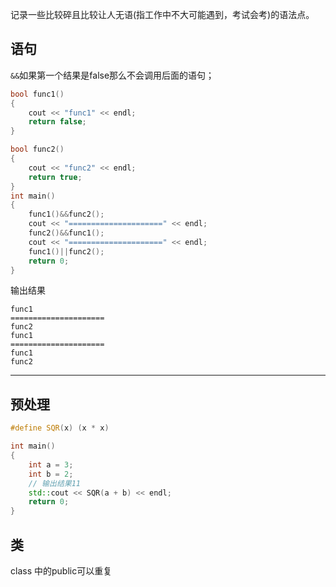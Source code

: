 记录一些比较碎且比较让人无语(指工作中不大可能遇到，考试会考)的语法点。

## 语句

`&&`如果第一个结果是false那么不会调用后面的语句；

```c++
bool func1()
{
    cout << "func1" << endl;
    return false;
}

bool func2()
{
    cout << "func2" << endl;
    return true;
}
int main()
{
    func1()&&func2();
    cout << "=====================" << endl;
    func2()&&func1();
    cout << "=====================" << endl;
    func1()||func2();
    return 0;
}
```

输出结果

```
func1
=====================
func2
func1
=====================
func1
func2
```

---

## 预处理

```c++
#define SQR(x) (x * x)

int main()
{
    int a = 3;
    int b = 2;
    // 输出结果11
    std::cout << SQR(a + b) << endl;
    return 0;
}
```

## 类

class 中的public可以重复

